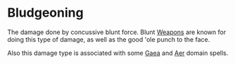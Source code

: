 # Bludgeoning

The damage done by concussive blunt force. Blunt [Weapons](../Items/Basic%20Equipment/Weapons.md) are known for doing this type of damage, as well as the good 'ole punch to the face.

Also this damage type is associated with some [Gaea](../Magic/Spell%20Domains/Earth.md) and [Aer](../Magic/Spell%20Domains/Air.md) domain spells.
